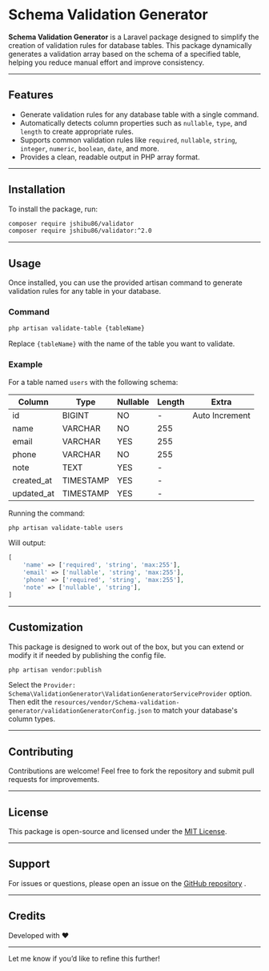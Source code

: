

# Schema Validation Generator

**Schema Validation Generator** is a Laravel package designed to simplify the creation of validation rules for database tables. This package dynamically generates a validation array based on the schema of a specified table, helping you reduce manual effort and improve consistency.

---

## Features

- Generate validation rules for any database table with a single command.
- Automatically detects column properties such as `nullable`, `type`, and `length` to create appropriate rules.
- Supports common validation rules like `required`, `nullable`, `string`, `integer`, `numeric`, `boolean`, `date`, and more.
- Provides a clean, readable output in PHP array format.

---

## Installation

To install the package, run:

```bash
composer require jshibu86/validator
composer require jshibu86/validator:^2.0

```

---

## Usage

Once installed, you can use the provided artisan command to generate validation rules for any table in your database.

### Command

```bash
php artisan validate-table {tableName}
```

Replace `{tableName}` with the name of the table you want to validate.

### Example

For a table named `users` with the following schema:

| Column     | Type      | Nullable | Length | Extra          |
| ---------- | --------- | -------- | ------ | -------------- |
| id         | BIGINT    | NO       | -      | Auto Increment |
| name       | VARCHAR   | NO       | 255    |                |
| email      | VARCHAR   | YES      | 255    |                |
| phone      | VARCHAR   | NO       | 255    |                |
| note       | TEXT      | YES      | -      |                |
| created_at | TIMESTAMP | YES      | -      |                |
| updated_at | TIMESTAMP | YES      | -      |                |

Running the command:

```bash
php artisan validate-table users
```

Will output:

```php
[
    'name' => ['required', 'string', 'max:255'],
    'email' => ['nullable', 'string', 'max:255'],
    'phone' => ['required', 'string', 'max:255'],
    'note' => ['nullable', 'string'],
]
```

---

## Customization

This package is designed to work out of the box, but you can extend or modify it if needed by publishing the config file.

```bash
php artisan vendor:publish
```

Select the `Provider: Schema\ValidationGenerator\ValidationGeneratorServiceProvider` option. Then edit the `resources/vendor/Schema-validation-generator/validationGeneratorConfig.json` to match your database's column types.

---

## Contributing

Contributions are welcome! Feel free to fork the repository and submit pull requests for improvements.

---

## License

This package is open-source and licensed under the [MIT License](https://opensource.org/licenses/MIT).

---

## Support

For issues or questions, please open an issue on the [GitHub repository](https://github.com/jshibu86/validator) .

---

## Credits

Developed with ❤️

---

Let me know if you’d like to refine this further!
